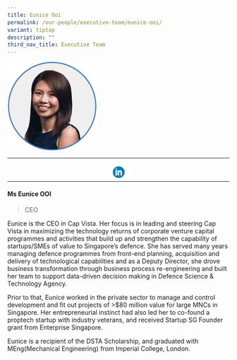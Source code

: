 ```yaml
---
title: Eunice Ooi
permalink: /our-people/executive-team/eunice-ooi/
variant: tiptap
description: ""
third_nav_title: Executive Team
---
```

<p></p><div class="isomer-image-wrapper"><img style="width: 40%;" height="auto" width="100%" alt="" src="/images/Executive Team/Eunice_Ooi.png"></div><table><tbody><tr><th rowspan="1" colspan="1"><p></p><a class="isomer-image-wrapper" href="https://www.linkedin.com/in/eunice001/"><img style="width: 10%;" height="auto" width="100%" alt="" src="/images/Executive Team/linkedin_logo_optimized.png"></a></th></tr></tbody></table><h4><strong>Ms Eunice OOI</strong></h4><blockquote><p>CEO</p></blockquote><p>Eunice is the CEO in Cap Vista. Her focus is in leading and steering Cap Vista in maximizing the technology returns of corporate venture capital programmes and activities that build up and strengthen the capability of startups/SMEs of value to Singapore’s defence. She has served many years managing defence programmes from front-end planning, acquisition and delivery of technological capabilities and as a Deputy Director, she drove business transformation through business process re-engineering and built her team to support data-driven decision making in Defence Science &amp; Technology Agency.</p><p>Prior to that, Eunice worked in the private sector to manage and control development and fit out projects of &gt;$80 million value for large MNCs in Singapore. Her entrepreneurial instinct had also led her to co-found a proptech startup with industry veterans, and received Startup SG Founder grant from Enterprise Singapore.</p><p>Eunice is a recipient of the DSTA Scholarship, and graduated with MEng(Mechanical Engineering) from Imperial College, London.</p>